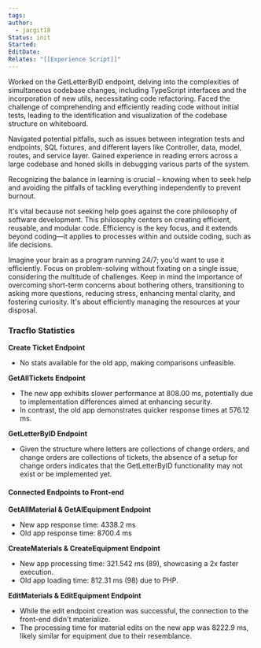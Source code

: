 ```yaml
---
tags: 
author:
  - jacgit18
Status: init
Started: 
EditDate: 
Relates: "[[Experience Script]]"
---
```

Worked on the GetLetterByID endpoint, delving into the complexities of simultaneous codebase changes, including TypeScript interfaces and the incorporation of new utils, necessitating code refactoring. Faced the challenge of comprehending and efficiently reading code without initial tests, leading to the identification and visualization of the codebase structure on whiteboard.

Navigated potential pitfalls, such as issues between integration tests and endpoints, SQL fixtures, and different layers like Controller, data, model, routes, and service layer. Gained experience in reading errors across a large codebase and honed skills in debugging various parts of the system.

Recognizing the balance in learning is crucial – knowing when to seek help and avoiding the pitfalls of tackling everything independently to prevent burnout.

It's vital because not seeking help goes against the core philosophy of software development. This philosophy centers on creating efficient, reusable, and modular code. Efficiency is the key focus, and it extends beyond coding—it applies to processes within and outside coding, such as life decisions.

Imagine your brain as a program running 24/7; you'd want to use it efficiently. Focus on problem-solving without fixating on a single issue, considering the multitude of challenges. Keep in mind the importance of overcoming short-term concerns about bothering others, transitioning to asking more questions, reducing stress, enhancing mental clarity, and fostering curiosity. It's about efficiently managing the resources at your disposal.


### Tracflo Statistics

**Create Ticket Endpoint**
- No stats available for the old app, making comparisons unfeasible.

**GetAllTickets Endpoint**
- The new app exhibits slower performance at 808.00 ms, potentially due to implementation differences aimed at enhancing security.
- In contrast, the old app demonstrates quicker response times at 576.12 ms.

**GetLetterByID Endpoint**
- Given the structure where letters are collections of change orders, and change orders are collections of tickets, the absence of a setup for change orders indicates that the GetLetterByID functionality may not exist or be implemented yet.
#### **Connected Endpoints to Front-end**

**GetAllMaterial & GetAlEquipment Endpoint**
- New app response time: 4338.2 ms
- Old app response time: 8700.4 ms

**CreateMaterials & CreateEquipment Endpoint**
- New app processing time: 321.542 ms (89), showcasing a 2x faster execution.
- Old app loading time: 812.31 ms (98) due to PHP.

**EditMaterials & EditEquipment Endpoint**
- While the edit endpoint creation was successful, the connection to the front-end didn't materialize.
- The processing time for material edits on the new app was 8222.9 ms, likely similar for equipment due to their resemblance.